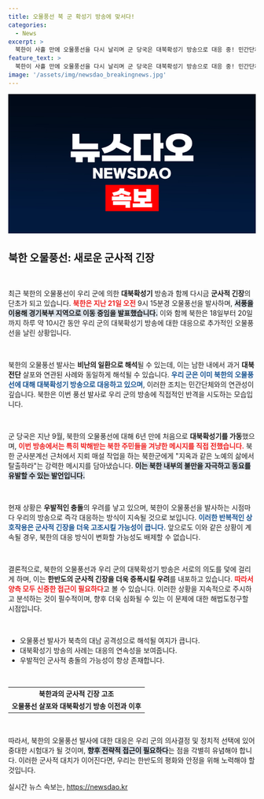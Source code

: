 ```yaml
---
title: 오물풍선 북 군 확성기 방송에 맞서다!
categories:
  - News
excerpt: >
  북한이 사흘 만에 오물풍선을 다시 날리며 군 당국은 대북확성기 방송으로 대응 중! 민간단체의 대북전단 살포로 인한 긴장이 고조되며 우발 충돌 우려도 커지고 있다. 이 상황의 이면에는 무엇이 있을까?
feature_text: >
  북한이 사흘 만에 오물풍선을 다시 날리며 군 당국은 대북확성기 방송으로 대응 중! 민간단체의 대북전단 살포로 인한 긴장이 고조되며 우발 충돌 우려도 커지고 있다. 이 상황의 이면에는 무엇이 있을까?
image: '/assets/img/newsdao_breakingnews.jpg'
---
```


<p><img src="/assets/img/newsdao_breakingnews.jpg" alt="koreaapp 속보" /></p>

<h2 data-ke-size="size26">북한 오물풍선: 새로운 군사적 긴장</h2>

<p data-ke-size="size16">&nbsp;</p>

<p>최근 북한의 오물풍선이 우리 군에 의한 <strong>대북확성기</strong> 방송과 함께 다시금 <strong>군사적 긴장</strong>의 단초가 되고 있습니다. <b><span style="color: #ee2323;">북한은 지난 21일 오전</span></b> 9시 15분경 오물풍선을 발사하며, <b><span style="background-color: #21538527;">서풍을 이용해 경기북부 지역으로 이동 중임을 발표했습니다.</span></b> 이와 함께 북한은 18일부터 20일까지 하루 약 10시간 동안 우리 군의 대북확성기 방송에 대한 대응으로 추가적인 오물풍선을 날린 상황입니다.</p>

<p data-ke-size="size16">&nbsp;</p>

<p>북한의 오물풍선 발사는 <strong>비난의 일환으로 해석</strong>될 수 있는데, 이는 남한 내에서 과거 <strong>대북전단</strong> 살포와 연관된 사례와 동일하게 해석될 수 있습니다. <b><span style="color: #1a5490;">우리 군은 이미 북한의 오물풍선에 대해 대북확성기 방송으로 대응하고 있으며</span></b>, 이러한 조치는 민간단체와의 연관성이 깊습니다. 북한은 이번 풍선 발사로 우리 군의 방송에 직접적인 반격을 시도하는 모습입니다. </p>

<p data-ke-size="size16">&nbsp;</p>

<p>군 당국은 지난 9월, 북한의 오물풍선에 대해 6년 만에 처음으로 <strong>대북확성기를 가동</strong>했으며, <b><span style="color: #ee2323;">이번 방송에서는 특히 박해받는 북한 주민들을 겨냥한 메시지를 직접 전했습니다.</span></b> 북한 군사분계선 근처에서 지뢰 매설 작업을 하는 북한군에게 "지옥과 같은 노예의 삶에서 탈출하라"는 강력한 메시지를 담아냈습니다. <b><span style="background-color: #21538527;">이는 북한 내부의 불만을 자극하고 동요를 유발할 수 있는 발언입니다.</span></b></p>

<p data-ke-size="size16">&nbsp;</p>

<p>현재 상황은 <strong>우발적인 충돌</strong>의 우려를 낳고 있으며, 북한이 오물풍선을 발사하는 시점마다 우리의 방송으로 즉각 대응하는 방식이 지속될 것으로 보입니다. <b><span style="color: #1a5490;">이러한 반복적인 상호작용은 군사적 긴장을 더욱 고조시킬 가능성이 큽니다.</span></b> 앞으로도 이와 같은 상황이 계속될 경우, 북한의 대응 방식이 변화할 가능성도 배제할 수 없습니다.</p>

<p data-ke-size="size16">&nbsp;</p>

<p>결론적으로, 북한의 오물풍선과 우리 군의 대북확성기 방송은 서로의 의도를 덫에 걸리게 하며, 이는 <strong>한반도의 군사적 긴장을 더욱 증폭시킬 우려</strong>를 내포하고 있습니다. <b><span style="color: #ee2323;">따라서 양측 모두 신중한 접근이 필요하다</span></b>고 볼 수 있습니다. 이러한 상황을 지속적으로 주시하고 분석하는 것이 필수적이며, 향후 더욱 심화될 수 있는 이 문제에 대한 해법도청구할 시점입니다.</p>

<p data-ke-size="size16">&nbsp;</p>

<ul>
    <li>오물풍선 발사가 북측의 대남 공격성으로 해석될 여지가 큽니다.</li>
    <li>대북확성기 방송의 사례는 대응의 연속성을 보여줍니다.</li>
    <li>우발적인 군사적 충돌의 가능성이 항상 존재합니다.</li>
</ul>

<p data-ke-size="size16">&nbsp;</p>

<table>
    <tr>
        <td style="text-align: center; height: 17px;"><b>북한과의 군사적 긴장 고조</b></td>
    </tr>
    <tr>
        <td style="text-align: center; height: 17px;"><b>오물풍선 살포와 대북확성기 방송 이전과 이후</b></td>
    </tr>
</table>

<p data-ke-size="size16">&nbsp;</p>

<p>따라서, 북한의 오물풍선 발사에 대한 대응은 우리 군의 의사결정 및 정치적 선택에 있어 중대한 시험대가 될 것이며, <b><span style="background-color: #21538527;">향후 전략적 접근이 필요하다</span></b>는 점을 각별히 유념해야 합니다. 이러한 군사적 대치가 이어진다면, 우리는 한반도의 평화와 안정을 위해 노력해야 할 것입니다.</p>
실시간 뉴스 속보는, <a href="https://newsdao.kr" rel="dofollow">https://newsdao.kr</a>


